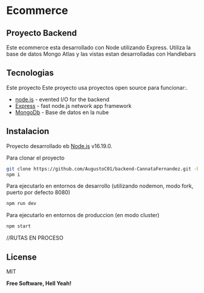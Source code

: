 # Ecommerce

## Proyecto Backend

Este ecommerce esta desarrollado con Node utilizando Express. Utiliza la base de datos Mongo Atlas y las vistas estan desarrolladas con Handlebars

## Tecnologias

Este proyecto Este proyecto usa proyectos open source para funcionar:.

- [node.js] - evented I/O for the backend
- [Express] - fast node.js network app framework
- [MongoDb] - Base de datos en la nube

## Instalacion

Proyecto desarrollado eb [Node.js](https://nodejs.org/) v16.19.0.

Para clonar el proyecto

```sh
git clone https://github.com/AugustoC01/backend-CannataFernandez.git -b ProyectoFinal
npm i
```

Para ejecutarlo en entornos de desarrollo (utilizando nodemon, modo fork, puerto por defecto 8080)

```sh
npm run dev
```

Para ejecutarlo en entornos de produccion (en modo cluster)

```sh
npm start
```

//RUTAS EN PROCESO

## License

MIT

**Free Software, Hell Yeah!**

[//]: # "These are reference links used in the body of this note and get stripped out when the markdown processor does its job. There is no need to format nicely because it shouldn't be seen. Thanks SO - http://stackoverflow.com/questions/4823468/store-comments-in-markdown-syntax"
[node.js]: http://nodejs.org
[express]: http://expressjs.com
[mongodb]: https://www.mongodb.com/cloud
